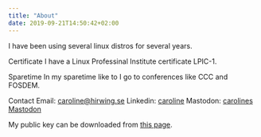 ```yaml
---
title: "About"
date: 2019-09-21T14:50:42+02:00
---
```

I have been using several linux distros for several years.

Certificate
I have a Linux Professinal Institute certificate LPIC-1.

Sparetime
In my sparetime like to I go to conferences like CCC and FOSDEM.

Contact
Email: caroline@hirwing.se
Linkedin: [caroline](https://www.linkedin.com/in/caroline-hirwing/)
Mastodon: [carolines Mastodon](https://chaos.social/@concate) 



My public key can be downloaded from [this page](/E190D0BC.pub).
